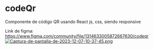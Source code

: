 # codeQr
Componente de código QR usando React js, css, siendo responsive

Link de figma: https://www.figma.com/community/file/1314633005872667630/codeqr
[![Captura-de-pantalla-de-2023-12-07-10-37-45.png](https://i.postimg.cc/zfVRDjJq/Captura-de-pantalla-de-2023-12-07-10-37-45.png)](https://postimg.cc/4KR3Bp70)

